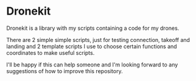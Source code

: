 # Dronekit

Dronekit is a library with my scripts containing a code for my drones. 

There are 2 simple simple scripts, just for testing connection, takeoff and landing and 2 template scripts I use to choose certain functions and coordinates to make useful scripts.  

I'll be happy if this can help someone and I'm looking forward to any suggestions of how to improve this repository.  
